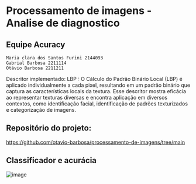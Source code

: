 # Processamento de imagens - Analise de diagnostico 

## Equipe Acuracy
    Maria clara dos Santos Furini 2144093
    Gabrial Barbosa 2211114 
    Otávio Barbosa 2211211

Descritor implementado: LBP : 
O Cálculo do Padrão Binário Local (LBP) é aplicado individualmente a cada pixel, resultando em um padrão binário que captura as características locais da textura. Esse descritor mostra eficácia ao representar texturas diversas e encontra aplicação em diversos contextos, como identificação facial, identificação de padrões texturizados e categorização de imagens.

## Repositório do projeto:
https://github.com/otavio-barbosa/processamento-de-imagens/tree/main

## Classificador e acurácia
![image](https://github.com/otavio-barbosa/processamento-de-imagens/assets/48487549/8189833f-85c6-4d86-a071-32ff459d234d)



